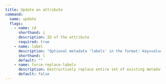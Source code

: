 ```yaml
---
title: Update an attribute
command:
  name: update
  flags:
    - name: id
      shorthand: i
      description: ID of the attribute
      required: true
    - name: label
      description: "Optional metadata 'labels' in the format: key=value"
      shorthand: l
      default: ""
    - name: force-replace-labels
      description: Destructively replace entire set of existing metadata 'labels' with any provided to this command
      default: false
---
```

